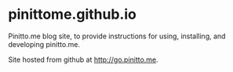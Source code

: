 pinittome.github.io
===================

Pinitto.me blog site, to provide instructions for using, installing, and developing pinitto.me.

Site hosted from github at http://go.pinitto.me.
